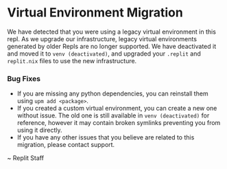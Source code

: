 # Virtual Environment Migration
  We have detected that you were using a legacy virtual environment in this repl.
  As we upgrade our infrastructure, legacy virtual environments generated by older Repls are no longer supported.
  We have deactivated it and moved it to `venv (deactivated)`, and upgraded your `.replit` and `replit.nix` files to use the new infrastructure.
  
  ### Bug Fixes
  - If you are missing any python dependencies, you can reinstall them using `upm add <package>`.
  - If you created a custom virtual environment, you can create a new one without issue.
  The old one is still available in `venv (deactivated)` for reference, however it may contain broken symlinks preventing you from using it directly.
  - If you have any other issues that you believe are related to this migration, please contact support.
  
  ~ Replit Staff
  
